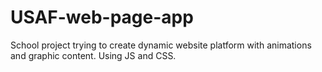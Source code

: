# USAF-web-page-app
School project
trying to create dynamic website platform with animations and graphic content. Using JS and CSS.
